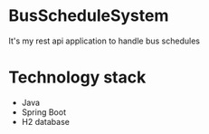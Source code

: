 # BusScheduleSystem
It's my rest api application to handle bus schedules
# Technology stack
- Java
- Spring Boot
- H2 database
